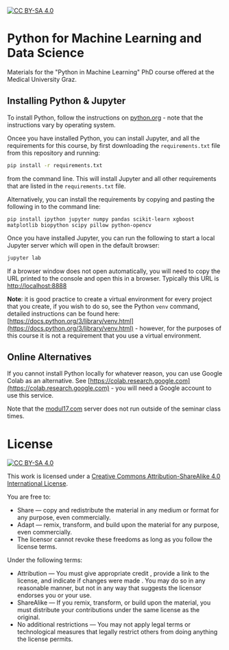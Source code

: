 [![CC BY-SA 4.0][cc-by-sa-shield]][cc-by-sa] 

# Python for Machine Learning and Data Science

Materials for the "Python in Machine Learning" PhD course offered at the Medical University Graz.

## Installing Python & Jupyter

To install Python, follow the instructions on [python.org](https://python.org) - note that the instructions vary by operating system. 

Oncee you have installed Python, you can install Jupyter, and all the requirements for this course, by first downloading the `requirements.txt` file from this repository and running:

```sh
pip install -r requirements.txt
```

from the command line. This will install Jupyter and all other requirements that are listed in the `requirements.txt` file.

Alternatively, you can install the requirements by copying and pasting the following in to the command line:

```
pip install ipython jupyter numpy pandas scikit-learn xgboost matplotlib biopython scipy pillow python-opencv
```

Once you have installed Jupyter, you can run the following to start a local Jupyter server which will open in the default browser:

```sh
jupyter lab
```

If a browser window does not open automatically, you will need to copy the URL printed to the console and open this in a browser. Typically this URL is [http://localhost:8888](http://localhost:8888)

**Note**: it is good practice to create a virtual environment for every project that you create, if you wish to do so, see the Python `venv` command, detailed instructions can be found here: [https://docs.python.org/3/library/venv.html](https://docs.python.org/3/library/venv.html) - however, for the purposes of this course it is not a requirement that you use a virtual environment.

## Online Alternatives

If you cannot install Python locally for whatever reason, you can use Google Colab as an alternative. See [https://colab.research.google.com](https://colab.research.google.com) - you will need a Google account to use this service.

Note that the [modul17.com](https://modul17.com) server does not run outside of the seminar class times.

# License

[![CC BY-SA 4.0][cc-by-sa-image]][cc-by-sa]

[cc-by-sa]: http://creativecommons.org/licenses/by-sa/4.0/
[cc-by-sa-image]: https://licensebuttons.net/l/by-sa/4.0/88x31.png
[cc-by-sa-shield]: https://img.shields.io/badge/License-CC%20BY--SA%204.0-lightgrey.svg

This work is licensed under a
[Creative Commons Attribution-ShareAlike 4.0 International License][cc-by-sa].

You are free to:

- Share — copy and redistribute the material in any medium or format for any purpose, even commercially.
- Adapt — remix, transform, and build upon the material for any purpose, even commercially.
- The licensor cannot revoke these freedoms as long as you follow the license terms.

Under the following terms:

- Attribution — You must give appropriate credit , provide a link to the license, and indicate if changes were made . You may do so in any reasonable manner, but not in any way that suggests the licensor endorses you or your use.
- ShareAlike — If you remix, transform, or build upon the material, you must distribute your contributions under the same license as the original.
- No additional restrictions — You may not apply legal terms or technological measures that legally restrict others from doing anything the license permits.
